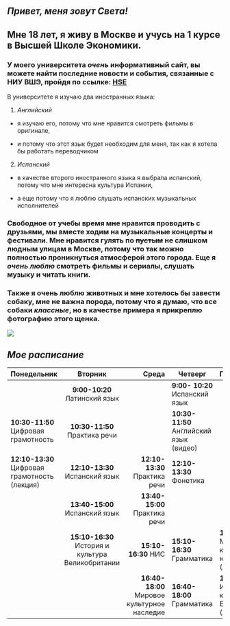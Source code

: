 ## *Привет, меня зовут Света!*
## Мне 18 лет, я живу в Москве и учусь на 1 курсе в Высшей Школе Экономики. 
### У моего университета ***очень*** информативный сайт, вы можете найти последние новости и события, связанные с НИУ ВШЭ, пройдя по ссылке: [HSE](https://www.hse.ru)
В университете я изучаю два иностранных языка:
1. *Английский*
+ я изучаю его, потому что мне нравится смотреть фильмы в оригинале, 
* и потому что этот язык будет необходим для меня, так как я хотела бы работать переводчиком
2. *Испанский*
+ в качестве второго иностранного языка я выбрала испанский, потому что мне интересна культура Испании,
* а еще потому что я люблю слушать испанских музыкальных исполнителей 
### Свободное от учебы время мне нравится проводить с друзьями, мы вместе ходим на музыкальные концерты и фестивали. Мне нравится гулять по ~~пустым~~ не слишком людным улицам в Москве, потому что так можно полностью проникнуться атмосферой этого города. Еще я ***_очень люблю_*** смотреть фильмы и сериалы, слушать музыку и читать книги.
### **Также я очень люблю животных и мне хотелось бы завести собаку, мне не важна порода, потому что я думаю, что все собаки ***классные***, но в качестве примера я прикреплю фотографию этого щенка.** 
![](https://data.whicdn.com/images/65418501/original.jpg)

## *Мое расписание*

| Понедельник|Вторник|Среда  |Четверг|Пятница
| ---|:---:|---:|---|:---|
||**9:00-10:20** Латинский язык||**9:00- 10:20** Испанский язык||
|**10:30-11:50** Цифровая грамотность|**10:30-11:50** Практика речи||**10:30-11:50** Английский язык (видео)||
|**12:10-13:30** Цифровая грамотность (лекция)|**12:10-13:30** Испанский язык|**12:10-13:30** Практика речи|**12:10-13:30** Фонетика| |
| | **13:40-15:00** Испанский язык| **13:40-15:00** Практика речи||||
| |**15:10-16:30** История и культура Великобритании|**15:10-16:30** НИС| **15:10-16:30** Грамматика| **15:10-16:30** Мировое культурное наследие (лекция)|
| | |**16:40-18:00** Мировое культурное наследие| **16:40-18:00** Грамматика| **16:40-18:00** История и культура Великобритании (лекция)|
